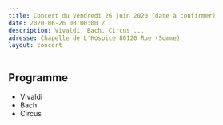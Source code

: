 ```yaml
---
title: Concert du Vendredi 26 juin 2020 (date à confirmer)
date: 2020-06-26 00:00:00 Z
description: Vivaldi, Bach, Circus ...
adresse: Chapelle de L'Hospice 80120 Rue (Somme)
layout: concert
---
```


## Programme

* Vivaldi
* Bach
* Circus
